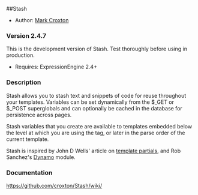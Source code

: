 ##Stash

* Author: [Mark Croxton](http://hallmark-design.co.uk/)

### Version 2.4.7

This is the development version of Stash. Test thoroughly before using in production.

* Requires: ExpressionEngine 2.4+

### Description

Stash allows you to stash text and snippets of code for reuse throughout your templates. Variables can be set dynamically from the $_GET or $_POST superglobals and can optionally be cached in the database for persistence across pages.

Stash variables that you create are available to templates embedded below the level at which you are using the tag, or later in the parse order of the current template.

Stash is inspired by John D Wells' article on [template partials](http://johndwells.com/blog/homegrown-plugin-to-create-template-partials-for-expressionengine), and Rob Sanchez's [Dynamo](https://github.com/rsanchez/dynamo) module. 


### Documentation

https://github.com/croxton/Stash/wiki/



